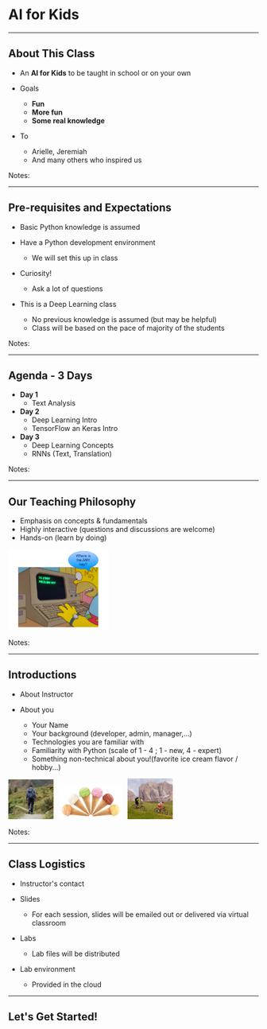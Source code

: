 # AI for Kids
---
## About This Class

* An **AI for Kids** to be taught in school or on your own

* Goals
    - **Fun**
    - **More fun**
    - **Some real knowledge**

* To 
    
    - Arielle, Jeremiah
    - And many others who inspired us
    

Notes:

---

## Pre-requisites and Expectations

 * Basic Python knowledge is assumed

 * Have a Python development environment

     - We will set this up in class

 * Curiosity!

   - Ask a lot of questions

 * This is a Deep Learning class
   - No previous knowledge is assumed (but may be helpful)
   - Class will be based on the pace of majority of the students


Notes:

---

## Agenda - 3 Days


*  **Day 1**
    - Text Analysis
*  **Day 2**
    - Deep Learning Intro
    - TensorFlow an Keras Intro
*  **Day 3**
    - Deep Learning Concepts
    - RNNs (Text, Translation)

Notes:

---

## Our Teaching Philosophy

 * Emphasis on concepts & fundamentals
 * Highly interactive (questions and discussions are welcome)
 * Hands-on (learn by doing)

<img src="../../assets/images/generic/3rd-party/simpsons-1.png" alt="XXX Image Missing" style="width:40%;"/> <!-- {"left" : 2.05, "top" : 3.24, "height" : 4.97, "width" : 6.16} -->


Notes:


---

## Introductions

 * About Instructor

 * About you
     - Your Name
     - Your background (developer, admin, manager,...)
     - Technologies you are familiar with
     - Familiarity with Python (scale of 1 - 4 ;  1 - new,   4 - expert)
     - Something non-technical about you!(favorite ice cream flavor / hobby...)

<img src="../../assets/images/generic/3rd-party/hiking-3.jpg" style="width:18%;"/> &nbsp; <!-- {"left" : 1.55, "top" : 6.43, "height" : 1.76, "width" : 1.99} --><img src="../../assets/images/generic/3rd-party/ice-cream-3.png" style="width:25%;"/> &nbsp; <!-- {"left" : 3.56, "top" : 6.45, "height" : 1.7, "width" : 3.13} --><img src="../../assets/images/generic/3rd-party/biking-1.jpg" style="width:18%;"/> &nbsp; <!-- {"left" : 6.71, "top" : 6.43, "height" : 1.76, "width" : 1.99} -->



Notes:

---

## Class Logistics

* Instructor's contact

* Slides
    - For each session, slides will be emailed out or delivered via virtual classroom

* Labs
    - Lab files will be distributed

* Lab environment
    - Provided in the cloud

---

## Let's Get Started!
